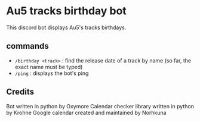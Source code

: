 # Au5 tracks birthday bot

This discord bot displays Au5's tracks birthdays.

## commands

- `/birthday <track>` : find the release date of a track by name (so far, the exact name must be typed)
- `/ping` : displays the bot's ping

## Credits

Bot written in python by Oxymore
Calendar checker library written in python by Krohne
Google calendar created and maintained by Norhkuna